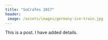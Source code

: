 ```yaml
---
title: "SoCraTes 2017"
header:
 image: /assets/images/germany-ice-train.jpg
---
```


This is a post. I have added details.